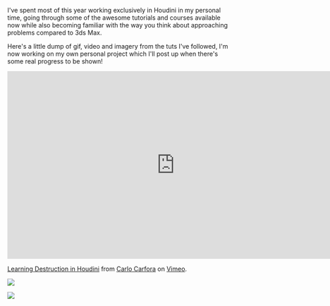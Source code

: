 I've spent most of this year working exclusively in Houdini in my personal time, going through some of the awesome tutorials and courses available now while also becoming familiar with the way you think about approaching problems compared to 3ds Max.

Here's a little dump of gif, video and imagery from the tuts I've followed, I'm now working on my own personal project which I'll post up when there's some real progress to be shown!

<iframe src="https://player.vimeo.com/video/134066938" width="758" height="426" frameborder="0" webkitallowfullscreen mozallowfullscreen allowfullscreen></iframe> <p><a href="https://vimeo.com/134066938">Learning Destruction in Houdini</a> from <a href="https://vimeo.com/carlocarfora">Carlo Carfora</a> on <a href="https://vimeo.com">Vimeo</a>.</p>

![](https://www.dropbox.com/s/8x460pps4itcutv/houdini_destruction.gif?raw=1)

![](https://www.dropbox.com/s/t3nufh8ich7hkxu/Tea_Cookies.jpg?raw=1)






